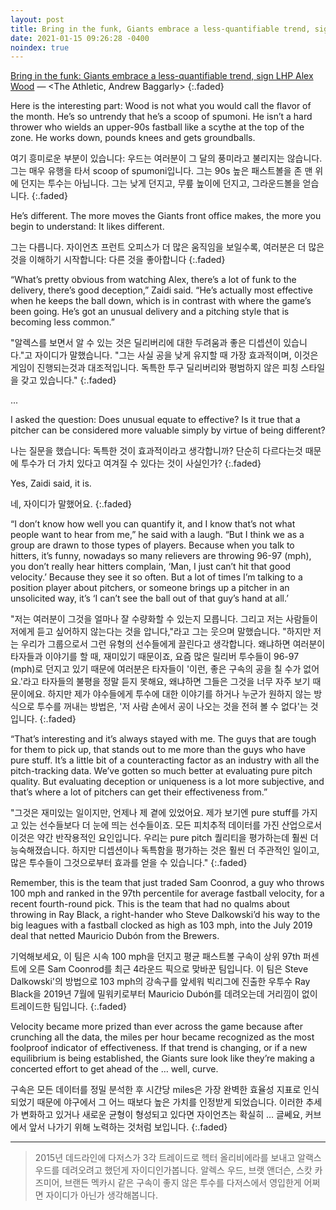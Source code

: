 ```yaml
---
layout: post
title: Bring in the funk, Giants embrace a less-quantifiable trend, sign LHP Alex Wood
date: 2021-01-15 09:26:28 -0400
noindex: true
---
```


[Bring in the funk: Giants embrace a less-quantifiable trend, sign LHP Alex Wood](https://theathletic.com/2324608/2021/01/14/bring-in-the-funk-giants-embrace-a-less-quantifiable-trend-sign-lhp-alex-wood/) &mdash; <The Athletic, Andrew Baggarly>
{:.faded}

Here is the interesting part: Wood is not what you would call the flavor of the month. He’s so untrendy that he’s a scoop of spumoni. He isn’t a hard thrower who wields an upper-90s fastball like a scythe at the top of the zone. He works down, pounds knees and gets groundballs.

여기 흥미로운 부분이 있습니다: 우드는 여러분이 그 달의 풍미라고 불리지는 않습니다. 그는 매우 유행을 타서 scoop of spumoni입니다. 그는 90s 높은 패스트볼을 존 맨 위에 던지는 투수는 아닙니다. 그는 낮게 던지고, 무릎 높이에 던지고, 그라운드볼을 얻습니다.
{:.faded}

He’s different. The more moves the Giants front office makes, the more you begin to understand: It likes different.

그는 다릅니다. 자이언츠 프런트 오피스가 더 많은 움직임을 보일수록, 여러분은 더 많은 것을 이해하기 시작합니다: 다른 것을 좋아합니다
{:.faded}

“What’s pretty obvious from watching Alex, there’s a lot of funk to the delivery, there’s good deception,” Zaidi said. “He’s actually most effective when he keeps the ball down, which is in contrast with where the game’s been going. He’s got an unusual delivery and a pitching style that is becoming less common.”

"알렉스를 보면서 알 수 있는 것은 딜리버리에 대한 두려움과 좋은 디셉션이 있습니다."고 자이디가 말했습니다. "그는 사실 공을 낮게 유지할 때 가장 효과적이며, 이것은 게임이 진행되는것과 대조적입니다. 독특한 투구 딜리버리와 평범하지 않은 피칭 스타일을 갖고 있습니다."
{:.faded}

...

I asked the question: Does unusual equate to effective? Is it true that a pitcher can be considered more valuable simply by virtue of being different?

나는 질문을 했습니다: 독특한 것이 효과적이라고 생각합니까? 단순히 다르다는것 때문에 투수가 더 가치 있다고 여겨질 수 있다는 것이 사실인가?
{:.faded}

Yes, Zaidi said, it is.

네, 자이디가 말했어요.
{:.faded}

“I don’t know how well you can quantify it, and I know that’s not what people want to hear from me,” he said with a laugh. “But I think we as a group are drawn to those types of players. Because when you talk to hitters, it’s funny, nowadays so many relievers are throwing 96-97 (mph), you don’t really hear hitters complain, ‘Man, I just can’t hit that good velocity.’ Because they see it so often. But a lot of times I’m talking to a position player about pitchers, or someone brings up a pitcher in an unsolicited way, it’s ‘I can’t see the ball out of that guy’s hand at all.’

"저는 여러분이 그것을 얼마나 잘 수량화할 수 있는지 모릅니다. 그리고 저는 사람들이 저에게 듣고 싶어하지 않는다는 것을 압니다,"라고 그는 웃으며 말했습니다. "하지만 저는 우리가 그룹으로서 그런 유형의 선수들에게 끌린다고 생각합니다. 왜냐하면 여러분이 타자들과 이야기를 할 때, 재미있기 때문이죠, 요즘 많은 릴리버 투수들이 96-97 (mph)로 던지고 있기 때문에 여러분은 타자들이 '이런, 좋은 구속의 공을 칠 수가 없어요.'라고 타자들의 불평을 정말 듣지 못해요, 왜냐하면 그들은 그것을 너무 자주 보기 때문이에요. 하지만 제가 야수들에게 투수에 대한 이야기를 하거나 누군가 원하지 않는 방식으로 투수를 꺼내는 방법은, '저 사람 손에서 공이 나오는 것을 전혀 볼 수 없다'는 것입니다.
{:.faded}

“That’s interesting and it’s always stayed with me. The guys that are tough for them to pick up, that stands out to me more than the guys who have pure stuff. It’s a little bit of a counteracting factor as an industry with all the pitch-tracking data. We’ve gotten so much better at evaluating pure pitch quality. But evaluating deception or uniqueness is a lot more subjective, and that’s where a lot of pitchers can get their effectiveness from.”

"그것은 재미있는 일이지만, 언제나 제 곁에 있었어요. 제가 보기엔 pure stuff를 가지고 있는 선수들보다 더 눈에 띄는 선수들이죠. 모든 피치추적 데이터를 가진 산업으로서 이것은 약간 반작용적인 요인입니다. 우리는 pure pitch 퀄리티을 평가하는데 훨씬 더 능숙해졌습니다. 하지만 디셉션이나 독특함을 평가하는 것은 훨씬 더 주관적인 일이고, 많은 투수들이 그것으로부터 효과를 얻을 수 있습니다."
{:.faded}

Remember, this is the team that just traded Sam Coonrod, a guy who throws 100 mph and ranked in the 97th percentile for average fastball velocity, for a recent fourth-round pick. This is the team that had no qualms about throwing in Ray Black, a right-hander who Steve Dalkowski’d his way to the big leagues with a fastball clocked as high as 103 mph, into the July 2019 deal that netted Mauricio Dubón from the Brewers.

기억해보세요, 이 팀은 시속 100 mph을 던지고 평균 패스트볼 구속이 상위 97th 퍼센트에 오른 Sam Coonrod를 최근 4라운드 픽으로 맞바꾼 팀입니다. 이 팀은 Steve Dalkowski'의 방법으로 103 mph의 강속구를 앞세워 빅리그에 진출한 우투수 Ray Black을 2019년 7월에 밀워키로부터 Mauricio Dubón를 데려오는데 거리낌이 없이 트레이드한 팀입니다.
{:.faded}

Velocity became more prized than ever across the game because after crunching all the data, the miles per hour became recognized as the most foolproof indicator of effectiveness. If that trend is changing, or if a new equilibrium is being established, the Giants sure look like they’re making a concerted effort to get ahead of the … well, curve.

구속은 모든 데이터를 정밀 분석한 후 시간당 miles은 가장 완벽한 효율성 지표로 인식되었기 때문에 야구에서 그 어느 때보다 높은 가치를 인정받게 되었습니다. 이러한 추세가 변화하고 있거나 새로운 균형이 형성되고 있다면 자이언츠는 확실히 … 글쎄요, 커브에서 앞서 나가기 위해 노력하는 것처럼 보입니다.
{:.faded}

---

> 2015년 데드라인에 다저스가 3각 트레이드로 헥터 올리비에라를 보내고 알랙스 우드를 데려오려고 했던게 자이디인가봅니다. 알렉스 우드, 브랫 앤더슨, 스캇 카즈미어, 브랜든 멕카시 같은 구속이 좋지 않은 투수를 다저스에서 영입한게 어쩌면 자이디가 아닌가 생각해봅니다.
